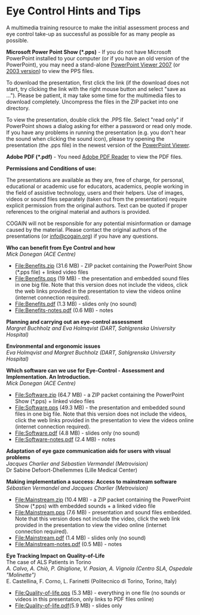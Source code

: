 # Eye Control Hints and Tips


A multimedia training resource to make the initial assessment process and eye control take-up as successful as possible for as many people as possible. 

**Microsoft Power Point Show (*.pps)** \- If you do not have Microsoft PowerPoint installed to your computer (or if you have an old version of the PowerPoint), you may need a stand-alone [PowerPoint Viewer 2007][1] (or [2003 version][2]) to view the PPS files. 

To download the presentation, first click the link (if the download does not start, try clicking the link with the right mouse button and select "save as ..."). Please be patient, it may take some time for the multimedia files to download completely. Uncompress the files in the ZIP packet into one directory. 

To view the presentation, double click the .PPS file. Select "read only" if PowerPoint shows a dialog asking for either a password or read only mode. If you have any problems in running the presentation (e.g. you don't hear the sound when clicking the sound icon), please try opening the presentation (the .pps file) in the newest version of the [PowerPoint Viewer][1]. 

**Adobe PDF (*.pdf)** \- You need [Adobe PDF Reader][3] to view the PDF files. 

**Permissions and Conditions of use:**

The presentations are available as they are, free of charge, for personal, educational or academic use for educators, academics, people working in the field of assistive technology, users and their helpers. Use of images, videos or sound files separately (taken out from the presentation) require explicit permission from the original authors. Text can be quoted if proper references to the original material and authors is provided. 

COGAIN will not be responsible for any potential misinformation or damage caused by the material. Please contact the original authors of the presentations (or [info@cogain.org][4]) if you have any questions. 

**Who can benefit from Eye Control and how**   
_Mick Donegan (ACE Centre)_

* [File:Benefits.zip][5] (31.6 MB) - ZIP packet containing the PowerPoint Show (*.pps file) + linked video files 
* [File:Benefits.pps][6] (19 MB) - the presentation and embedded sound files in one big file. Note that this version does not include the videos, click the web links provided in the presentation to view the videos online (internet connection required). 
* [File:Benefits.pdf][7] (1.3 MB) - slides only (no sound) 
* [File:Benefits-notes.pdf][8] (0.6 MB) - notes 

  
**Planning and carrying out an eye-control assessment**   
_Margret Buchholz and Eva Holmqvist (DART, Sahlgrenska University Hospital)_

  
**Environmental and ergonomic issues**   
_Eva Holmqvist and Margret Buchholz (DART, Sahlgrenska University Hospital)_

  
**Which software can we use for Eye-Control - Assessment and Implementation. An Introduction.**   
_Mick Donegan (ACE Centre)_

* [File:Software.zip][9] (64.7 MB) - a ZIP packet containing the PowerPoint Show (*.pps) + linked video files 
* [File:Software.pps][10] (49.3 MB) - the presentation and embedded sound files in one big file. Note that this version does not include the videos, click the web links provided in the presentation to view the videos online (internet connection required). 
* [File:Software.pdf][11] (4.8 MB) - slides only (no sound) 
* [File:Software-notes.pdf][12] (2.4 MB) - notes 

  
**Adaptation of eye gaze communication aids for users with visual problems**   
_Jacques Charlier and Sébastien Vermandel (Metrovision)_   
Dr Sabine Defoort-Dhellemmes (Lille Medical Center) 

  
**Making implementation a success: Access to mainstream software**   
_Sébastien Vermandel and Jacques Charlier (Metrovision)_

* [File:Mainstream.zip][13] (10.4 MB) - a ZIP packet containing the PowerPoint Show (*.pps) with embedded sounds + a linked video file 
* [File:Mainstream.pps][14] (7.6 MB) - presentation and sound files embedded. Note that this version does not include the video, click the web link provided in the presentation to view the video online (internet connection required). 
* [File:Mainstream.pdf][15] (1.4 MB) - slides only (no sound) 
* [File:Mainstream-notes.pdf][16] (0.5 MB) - notes 

  

**Eye Tracking Impact on Quality-of-Life**  
The case of ALS Patients in Torino  
_A. Calvo, A. Chiò, P. Ghiglione, V. Pasian, A. Vignola (Centro SLA, Ospedale "Molinette")_  
E. Castellina, F. Corno, L. Farinetti (Politecnico di Torino, Torino, Italy)

-   [File:Quality-of-life.pps][17] (5.3 MB) - everything in one file (no sounds or videos in this presentation, only links to PDF files online)
-   [File:Quality-of-life.pdf][18](5.9 MB) - slides only

[1]: http://www.microsoft.com/downloads/info.aspx?na=22&p=2&SrcDisplayLang=en&SrcCategoryId=&SrcFamilyId=&u=%2fdownloads%2fdetails.aspx%3fFamilyID%3d048dc840-14e1-467d-8dca-19d2a8fd7485%26DisplayLang%3den
[2]: http://www.microsoft.com/downloads/details.aspx?FamilyId=428D5727-43AB-4F24-90B7-A94784AF71A4&displaylang=en
[3]: http://www.adobe.com/products/acrobat/readermain.html
[4]: mailto:info%40cogain.org
[5]: http://wiki.cogain.org/index.php/File%3ABenefits.zip "File:Benefits.zip"
[6]: http://wiki.cogain.org/index.php/File%3ABenefits.pps "File:Benefits.pps"
[7]: http://wiki.cogain.org/index.php/File%3ABenefits.pdf "File:Benefits.pdf"
[8]: http://wiki.cogain.org/index.php/File%3ABenefits-notes.pdf "File:Benefits-notes.pdf"
[9]: http://wiki.cogain.org/index.php/File%3ASoftware.zip "File:Software.zip"
[10]: http://wiki.cogain.org/index.php/File%3ASoftware.pps "File:Software.pps"
[11]: http://wiki.cogain.org/index.php/File%3ASoftware.pdf "File:Software.pdf"
[12]: http://wiki.cogain.org/index.php/File%3ASoftware-notes.pdf "File:Software-notes.pdf"
[13]: http://wiki.cogain.org/index.php/File%3AMainstream.zip "File:Mainstream.zip"
[14]: http://wiki.cogain.org/index.php/File%3AMainstream.pps "File:Mainstream.pps"
[15]: http://wiki.cogain.org/index.php/File%3AMainstream.pdf "File:Mainstream.pdf"
[16]: http://wiki.cogain.org/index.php/File%3AMainstream-notes.pdf "File:Mainstream-notes.pdf"
[17]: http://wiki.cogain.org/index.php/File:Quality-of-life.pps "File:Quality-of-life.pps"
[18]: http://wiki.cogain.org/index.php/File:Quality-of-life.pdf "File:Quality-of-life.pdf"  

<!--stackedit_data:
eyJoaXN0b3J5IjpbLTMzNDEyMzMzM119
-->